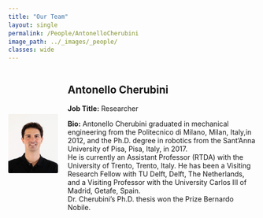 ```yaml
---
title: "Our Team"
layout: single
permalink: /People/AntonelloCherubini
image_path: ../_images/_people/
classes: wide
---
```


<style>
div.biodata {
  display: flex;
  flex-direction: row;
  align-items: center;
}

.biodata img {
  object-fit: cover;
  border-radius: 2%;
}
</style>

<div class = "biodata">
    <img src="../_images/_people/antonello_cherubini.jpg" alt="Antonello Cherubini" width="20%" style="margin-right: 20px;">
    <div>
      <h2>Antonello Cherubini</h2>
      <p><strong>Job Title:</strong> Researcher</p>
      <p><strong>Bio:</strong> Antonello Cherubini graduated in mechanical engineering from the Politecnico di Milano, Milan, Italy,in 2012, and the Ph.D. degree in robotics from the Sant’Anna University of Pisa, Pisa, Italy, in 2017. <br> He is currently an Assistant Professor (RTDA) with the University of Trento, Trento, Italy. He has been a Visiting Research Fellow with TU Delft, Delft, The Netherlands, and a Visiting Professor with the University Carlos III of Madrid, Getafe, Spain. <br> Dr. Cherubini’s Ph.D. thesis won the Prize Bernardo Nobile.</p>
    </div>
</div>
